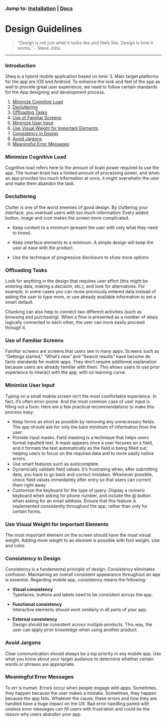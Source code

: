 

### Jump to: [Installation](https://platinos.github.io/SHEQ-Ionic/installation)  |  [Docs](https://platinos.github.io/SHEQ-Ionic/docs)

# Design Guidelines

> “Design is not just what it looks like and feels like. Design is how it works.” - Steve Jobs


----
### Introduction
Sheq is a hybrid mobile application based on Ionic 3. Main target platforms for the app are iOS and Android. To enhance the look and feel of the app as well to provide great user experience, we need to follow certain standards for the App designing and development process.

1. [Minimize Cognitive Load ](#Minimize-Cognitive-Load)
2. [Decluttering](#decluttering)
3. [Offloading Tasks](#offloading)
4. [Use of Familiar Screens](#familar)
5. [Minimize User Input](#user-input)
6. [Use Visual Weight for Important Elements](#visual-weight)
7. [Consistency in Design](#consistency)
8. [Avoid Jargons](#jargons)
9. [Meaningful Error Messages](#errors)

<a id="Minimize-Cognitive-Load"></a>
###  Minimize Cognitive Load
Cognitive load refers here to the amount of brain power required to use the app. The human brain has a limited amount of processing power, and when an app provides too much information at once, it might overwhelm the user and make them abandon the task.

<a id="decluttering"></a>
### Decluttering 
Clutter is one of the worst enemies of good design. By cluttering your interface, you overload users with too much information: Every added button, image and icon makes the screen more complicated.
-   Keep content to a minimum (present the user with only what they need to know).
    
-   Keep interface elements to a minimum. A simple design will keep the user at ease with the product.
- Use the technique of progressive disclosure to show more options

<a id="offloading"></a>
### Offloading Tasks 

Look for anything in the design that requires user effort (this might be entering data, making a decision, etc.), and look for alternatives. For example, in some cases you can reuse previously entered data instead of asking the user to type more, or use already available information to set a smart default.

Chunking can also help to connect two different activities (such as browsing and purchasing). When a flow is presented as a number of steps logically connected to each other, the user can more easily proceed through it.

<a id="familiar"></a>
### Use of Familiar Screens 
Familiar screens are screens that users see in many apps. Screens such as “Gettings started,” “What’s new” and “Search results” have become de facto standards for mobile apps. They don’t require additional explanation because users are already familiar with them. This allows users to use prior experience to interact with the app, with no learning curve.

<a id="user-input"></a>
### Minimize User Input 
Typing on a small mobile screen isn’t the most comfortable experience. In fact, it’s often error-prone. And the most common case of user input is filling out a form. Here are a few practical recommendations to make this process easy:

-   Keep forms as short as possible by removing any unnecessary fields. The app should ask for only the bare minimum of information from the user.
-   Provide input masks. Field masking is a technique that helps users format inputted text. A mask appears once a user focuses on a field, and it formats the text automatically as the field is being filled out, helping users to focus on the required data and to more easily notice errors.
- Use smart features such as autocomplete.
- Dynamically validate field values. It’s frustrating when, after submitting data, you have to go back and correct mistakes. Whenever possible, check field values immediately after entry so that users can correct them right away.
- Customize the keyboard for the type of query. Display a numeric keyboard when asking for phone number, and include the @ button when asking for an email address. Ensure that this feature is implemented consistently throughout the app, rather than only for certain forms.

<a id="visual-weight"></a>
### Use Visual Weight for Important Elements 
The most important element on the screen should have the most visual weight. Adding more weight to an element is possible with font weight, size and color.

<a id="consistency"></a>
### Consistency in Design 
Consistency is a fundamental principle of design. Consistency eliminates confusion. Maintaining an overall consistent appearance throughout an app is essential. Regarding mobile app, consistency means the following:

-   **Visual consistency**  
    Typefaces, buttons and labels need to be consistent across the app.
    
-   **Functional consistency**  
    Interactive elements should work similarly in all parts of your app.
    
-   **External consistency**  
    Design should be consistent across multiple products. This way, the user can apply prior knowledge when using another product.

<a id="jargons"></a>
### Avoid Jargons 
Clear communication should always be a top priority in any mobile app. Use what you know about your target audience to determine whether certain words or phrases are appropriate.

<a id="errors"></a>
### Meaningful Error Messages 
To err is human. Errors occur when people engage with apps. Sometimes, they happen because the user makes a mistake. Sometimes, they happen because the app fails. Whatever the cause, these errors and how they are handled have a huge impact on the UX. Bad error handling paired with useless error messages can fill users with frustration and could be the reason why users abandon your app.
